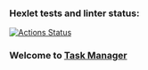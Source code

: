 ### Hexlet tests and linter status:
[![Actions Status](https://github.com/Tarilia/python-project-52/actions/workflows/hexlet-check.yml/badge.svg)](https://github.com/Tarilia/python-project-52/actions)

### Welcome to [Task Manager](https://task-manager-bkxd.onrender.com)
